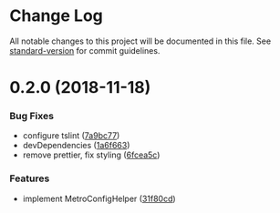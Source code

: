 # Change Log

All notable changes to this project will be documented in this file. See [standard-version](https://github.com/conventional-changelog/standard-version) for commit guidelines.

<a name="0.2.0"></a>
# 0.2.0 (2018-11-18)


### Bug Fixes

* configure tslint ([7a9bc77](https://github.com/flisboac/react-native-monorepo-helper/commit/7a9bc77))
* devDependencies ([1a6f663](https://github.com/flisboac/react-native-monorepo-helper/commit/1a6f663))
* remove prettier, fix styling ([6fcea5c](https://github.com/flisboac/react-native-monorepo-helper/commit/6fcea5c))


### Features

* implement MetroConfigHelper ([31f80cd](https://github.com/flisboac/react-native-monorepo-helper/commit/31f80cd))
